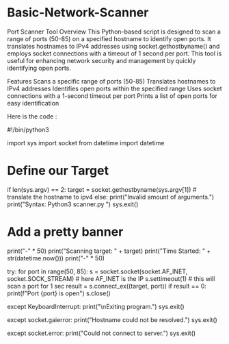 # Basic-Network-Scanner

Port Scanner Tool
Overview
This Python-based script is designed to scan a range of ports (50-85) on a specified hostname to identify open ports. It translates hostnames to IPv4 addresses using socket.gethostbyname() and employs socket connections with a timeout of 1 second per port. This tool is useful for enhancing network security and management by quickly identifying open ports.

Features
Scans a specific range of ports (50-85)
Translates hostnames to IPv4 addresses
Identifies open ports within the specified range
Uses socket connections with a 1-second timeout per port
Prints a list of open ports for easy identification


Here is the code :


#!/bin/python3

import sys
import socket
from datetime import datetime

# Define our Target
if len(sys.argv) == 2:
    target = socket.gethostbyname(sys.argv[1])  # translate the hostname to ipv4
else:
    print("Invalid amount of arguments.")
    print("Syntax: Python3 scanner.py <ip>")
    sys.exit()

# Add a pretty banner
print("-" * 50)
print("Scanning target: " + target)
print("Time Started: " + str(datetime.now()))
print("-" * 50)

try:
    for port in range(50, 85):
        s = socket.socket(socket.AF_INET, socket.SOCK_STREAM)  # here AF_INET is the IP
        s.settimeout(1)  # this will scan a port for 1 sec
        result = s.connect_ex((target, port))
        if result == 0:
            print(f"Port {port} is open")
        s.close()

except KeyboardInterrupt:
    print("\nExiting program.")
    sys.exit()

except socket.gaierror:
    print("Hostname could not be resolved.")
    sys.exit()

except socket.error:
    print("Could not connect to server.")
    sys.exit()


